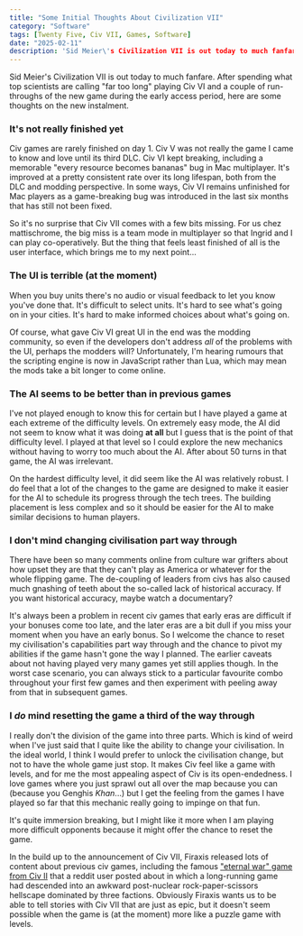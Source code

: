 ```yaml
---
title: "Some Initial Thoughts About Civilization VII"
category: "Software"
tags: [Twenty Five, Civ VII, Games, Software]
date: "2025-02-11"
description: 'Sid Meier\'s Civilization VII is out today to much fanfare. After spending what top scientists are calling "far too long" playing Civ VI and a couple of run throughs during the early access period, here are some thoughts on the new instalment.'
---
```

Sid Meier's Civilization VII is out today to much fanfare. After spending what top scientists are calling "far too long" playing Civ VI and a couple of run-throughs of the new game during the early access period, here are some thoughts on the new instalment.

### It's not really finished yet

Civ games are rarely finished on day 1. Civ V was not really the game I came to know and love until its third DLC. Civ VI kept breaking, including a memorable "every resource becomes bananas" bug in Mac multiplayer. It's improved at a pretty consistent rate over its long lifespan, both from the DLC and modding perspective. In some ways, Civ VI remains unfinished for Mac players as a game-breaking bug was introduced in the last six months that has still not been fixed.

So it's no surprise that Civ VII comes with a few bits missing. For us chez mattischrome, the big miss is a team mode in multiplayer so that Ingrid and I can play co-operatively. But the thing that feels least finished of all is the user interface, which brings me to my next point...

### The UI is terrible (at the moment)
When you buy units there's no audio or visual feedback to let you know you've done that. It's difficult to select units. It's hard to see what's going on in your cities. It's hard to make informed choices about what's going on. 

Of course, what gave Civ VI great UI in the end was the modding community, so even if the developers don't address _all_ of the problems with the UI, perhaps the modders will? Unfortunately, I'm hearing rumours that the scripting engine is now in JavaScript rather than Lua, which may mean the mods take a bit longer to come online. 

### The AI seems to be better than in previous games

I've not played enough to know this for certain but I have played a game at each extreme of the difficulty levels. On extremely easy mode, the AI did not seem to know what it was doing **at all** but I guess that is the point of that difficulty level. I played at that level so I could explore the new mechanics without having to worry too much about the AI. After about 50 turns in that game, the AI was irrelevant.

On the hardest difficulty level, it did seem like the AI was relatively robust. I do feel that a lot of the changes to the game are designed to make it easier for the AI to schedule its progress through the tech trees. The building placement is less complex and so it should be easier for the AI to make similar decisions to human players. 

### I don't mind changing civilisation part way through

There have been so many comments online from culture war grifters about how upset they are that they can't play as America or whatever for the whole flipping game. The de-coupling of leaders from civs has also caused much gnashing of teeth about the so-called lack of historical accuracy. If you want historical accuracy, maybe watch a documentary? 

It's always been a problem in recent civ games that early eras are difficult if your bonuses come too late, and the later eras are a bit dull if you miss your moment when you have an early bonus. So I welcome the chance to reset my civilisation's capabilities part way through and the chance to pivot my abilities if the game hasn't gone the way I planned. The earlier caveats about not having played very many games yet still applies though. In the worst case scenario, you can always stick to a particular favourite combo throughout your first few games and then experiment with peeling away from that in subsequent games.

### I _do_ mind resetting the game a third of the way through
I really don't the division of the game into three parts. Which is kind of weird when I've just said that I quite like the ability to change your civilisation. In the ideal world, I think I would prefer to unlock the civilisation change, but not to have the whole game just stop. It makes Civ feel like a game with levels, and for me the most appealing aspect of Civ is its open-endedness. I love games where you just sprawl out all over the map because you can (because you Genghis _Khan_...) but I get the feeling from the games I have played so far that this mechanic really going to impinge on that fun.

It's quite immersion breaking, but I might like it more when I am playing more difficult opponents because it might offer the chance to reset the game. 

In the build up to the announcement of Civ VII, Firaxis released lots of content about previous civ games, including the famous ["eternal war" game from Civ II](https://civilization.fandom.com/wiki/Eternal_War_(Civ2)) that a reddit user posted about in which a long-running game had descended into an awkward post-nuclear rock-paper-scissors hellscape dominated by three factions. Obviously Firaxis wants us to be able to tell stories with Civ VII that are just as epic, but it doesn't seem possible when the game is (at the moment) more like a puzzle game with levels. 